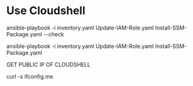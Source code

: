 # Use Cloudshell
ansible-playbook -i inventory.yaml Update-IAM-Role.yaml Install-SSM-Package.yaml --check


ansible-playbook -i inventory.yaml Update-IAM-Role.yaml Install-SSM-Package.yaml


GET PUBLIC IP OF CLOUDSHELL

curl -s ifconfig.me 
